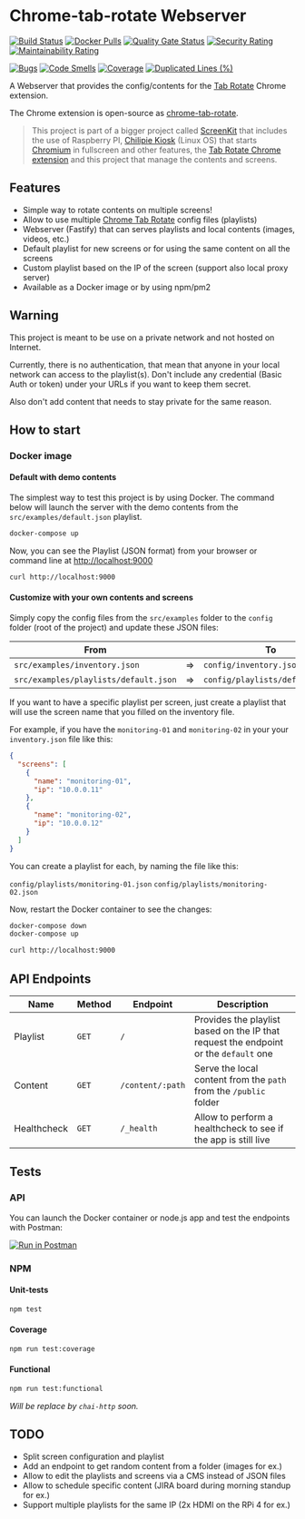 # Chrome-tab-rotate Webserver

[![Build Status][travis-badge]][travis-url]
[![Docker Pulls][docker-badge]][docker-url]
[![Quality Gate Status][sonarcloud-status-badge]][sonarcloud-url]
[![Security Rating][sonarcloud-security-badge]][sonarcloud-url]
[![Maintainability Rating][sonarcloud-maintainability-badge]][sonarcloud-url]

[![Bugs][sonarcloud-bugs-badge]][sonarcloud-url]
[![Code Smells][sonarcloud-codesmells-badge]][sonarcloud-url]
[![Coverage][sonarcloud-coverage-badge]][sonarcloud-url]
[![Duplicated Lines (%)][sonarcloud-duplicated-badge]][sonarcloud-url]

A Webserver that provides the config/contents for the [Tab Rotate][tab-rotate-chrome-extension] Chrome extension.

The Chrome extension is open-source as [chrome-tab-rotate][chrome-tab-rotate-github].

> This project is part of a bigger project called [ScreenKit][screenkit-github] that includes the use of Raspberry PI, [Chilipie Kiosk][chilipie-kiosk-github] (Linux OS) that starts [Chromium][chromium-project] in fullscreen and other features, the [Tab Rotate Chrome extension][tab-rotate-chrome-extension] and this project that manage the contents and screens.

## Features

* Simple way to rotate contents on multiple screens!
* Allow to use multiple [Chrome Tab Rotate][tab-rotate-chrome-extension] config files (playlists)
* Webserver (Fastify) that can serves playlists and local contents (images, videos, etc.)
* Default playlist for new screens or for using the same content on all the screens
* Custom playlist based on the IP of the screen (support also local proxy server)
* Available as a Docker image or by using npm/pm2

## Warning

This project is meant to be use on a private network and not hosted on Internet.

Currently, there is no authentication, that mean that anyone in your local network can access to the playlist(s). Don't include any credential (Basic Auth or token) under your URLs if you want to keep them secret.

Also don't add content that needs to stay private for the same reason.

## How to start

### Docker image

#### Default with demo contents

The simplest way to test this project is by using Docker. The command below will launch the server with the demo contents from the `src/examples/default.json` playlist.

```bash
docker-compose up
```

Now, you can see the Playlist (JSON format) from your browser or command line at [http://localhost:9000](http://localhost:9000)

```bash
curl http://localhost:9000
```

#### Customize with your own contents and screens

Simply copy the config files from the `src/examples` folder to the `config` folder (root of the project) and update these JSON files:

| From || To |
|---|---|---|
|`src/examples/inventory.json`|=>|`config/inventory.json`|
|`src/examples/playlists/default.json`|=>|`config/playlists/default.json`|

If you want to have a specific playlist per screen, just create a playlist that will use the screen name that you filled on the inventory file.

For example, if you have the `monitoring-01` and `monitoring-02` in your your `inventory.json` file like this:

```json
{
  "screens": [
    {
      "name": "monitoring-01",
      "ip": "10.0.0.11"
    },
    {
      "name": "monitoring-02",
      "ip": "10.0.0.12"
    }
  ]
}
```

You can create a playlist for each, by naming the file like this:

`config/playlists/monitoring-01.json`
`config/playlists/monitoring-02.json`

Now, restart the Docker container to see the changes:

```bash
docker-compose down
docker-compose up
```

```bash
curl http://localhost:9000
```

## API Endpoints

| Name | Method | Endpoint | Description |
| --- | --- | --- | --- |
| Playlist | `GET` | `/` | Provides the playlist based on the IP that request the endpoint or the `default` one|
| Content | `GET` | `/content/:path` | Serve the local content from the `path` from the `/public` folder |
| Healthcheck | `GET` | `/_health` | Allow to perform a healthcheck to see if the app is still live |

## Tests

### API

You can launch the Docker container or node.js app and test the endpoints with Postman:

[![Run in Postman](https://run.pstmn.io/button.svg)](https://app.getpostman.com/run-collection/3b0cb7352985dbae6f99)

### NPM

#### Unit-tests

```bash
npm test
```

#### Coverage

```bash
npm run test:coverage
```

#### Functional

```bash
npm run test:functional
```

*Will be replace by `chai-http` soon.*

## TODO

* Split screen configuration and playlist
* Add an endpoint to get random content from a folder (images for ex.)
* Allow to edit the playlists and screens via a CMS instead of JSON files
* Allow to schedule specific content (JIRA board during morning standup for ex.)
* Support multiple playlists for the same IP (2x HDMI on the RPi 4 for ex.)

[sonarcloud]: https://sonarcloud.io/about
[travis-badge]: https://travis-ci.com/timoa/chrome-tab-rotate-server.svg?branch=master
[travis-url]: https://travis-ci.com/timoa/chrome-tab-rotate-server
[docker-badge]: https://img.shields.io/docker/pulls/timoa/chrome-tab-rotate-server.svg
[docker-url]: https://hub.docker.com/r/timoa/chrome-tab-rotate-server
[sonarcloud-url]: https://sonarcloud.io/dashboard?id=timoa_chrome-tab-rotate-server
[sonarcloud-status-badge]: https://sonarcloud.io/api/project_badges/measure?project=timoa_chrome-tab-rotate-server&metric=alert_status
[sonarcloud-security-badge]: https://sonarcloud.io/api/project_badges/measure?project=timoa_chrome-tab-rotate-server&metric=security_rating
[sonarcloud-maintainability-badge]: https://sonarcloud.io/api/project_badges/measure?project=timoa_chrome-tab-rotate-server&metric=sqale_rating
[sonarcloud-bugs-badge]: https://sonarcloud.io/api/project_badges/measure?project=timoa_chrome-tab-rotate-server&metric=bugs
[sonarcloud-codesmells-badge]: https://sonarcloud.io/api/project_badges/measure?project=timoa_chrome-tab-rotate-server&metric=code_smells
[sonarcloud-coverage-badge]: https://sonarcloud.io/api/project_badges/measure?project=timoa_chrome-tab-rotate-server&metric=coverage
[sonarcloud-duplicated-badge]: https://sonarcloud.io/api/project_badges/measure?project=timoa_chrome-tab-rotate-server&metric=duplicated_lines_density
[screenkit-github]: https://github.com/timoa/screenkit
[tab-rotate-chrome-extension]: https://chrome.google.com/webstore/detail/tab-rotate/pjgjpabbgnnoohijnillgbckikfkbjed
[chrome-tab-rotate-github]: https://github.com/KevinSheedy/chrome-tab-rotate
[chilipie-kiosk-github]: https://github.com/futurice/chilipie-kiosk
[chromium-project]: https://www.chromium.org/
